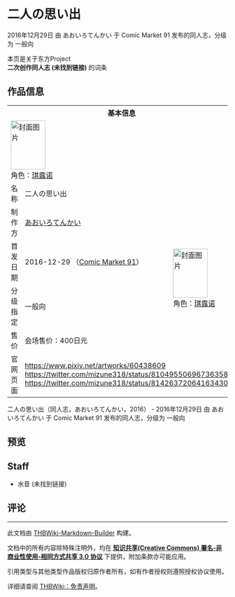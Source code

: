 # 二人の思い出

<!-- source html: G:\repos\THBWiki-Markdown-Builder\THBWikiMarkdown\Temp\main\c\c4\ns0%3A%E4%BA%8C%E4%BA%BA%E3%81%AE%E6%80%9D%E3%81%84%E5%87%BA.html -->

2016年12月29日 由 あおいろてんかい 于 Comic Market 91 发布的同人志，分级为 一般向

本页是关于东方Project  
 **二次创作同人志 (未找到链接)** 的词条

## 作品信息

<table><tbody><tr><th colspan="3">基本信息</th></tr><tr><td class="cover-artwork-mobile" colspan="2"><a href="./文件-二人の思い出封面.png.md" class="image" title="封面图片"><img alt="封面图片" src="https://upload.thwiki.cc/thumb/6/66/%E4%BA%8C%E4%BA%BA%E3%81%AE%E6%80%9D%E3%81%84%E5%87%BA%E5%B0%81%E9%9D%A2.png/79px-%E4%BA%8C%E4%BA%BA%E3%81%AE%E6%80%9D%E3%81%84%E5%87%BA%E5%B0%81%E9%9D%A2.png" decoding="async" loading="lazy" width="79" height="112" srcset="https://upload.thwiki.cc/thumb/6/66/%E4%BA%8C%E4%BA%BA%E3%81%AE%E6%80%9D%E3%81%84%E5%87%BA%E5%B0%81%E9%9D%A2.png/119px-%E4%BA%8C%E4%BA%BA%E3%81%AE%E6%80%9D%E3%81%84%E5%87%BA%E5%B0%81%E9%9D%A2.png 1.5x, https://upload.thwiki.cc/thumb/6/66/%E4%BA%8C%E4%BA%BA%E3%81%AE%E6%80%9D%E3%81%84%E5%87%BA%E5%B0%81%E9%9D%A2.png/158px-%E4%BA%8C%E4%BA%BA%E3%81%AE%E6%80%9D%E3%81%84%E5%87%BA%E5%B0%81%E9%9D%A2.png 2x" data-file-width="919" data-file-height="1300"></a><div class="cover-char">角色：<a href="./琪露诺.md" title="琪露诺">琪露诺</a></div></td>
</tr><tr><td class="label">名称</td><td colspan="2"> 二人の思い出 </td></tr><tr><td class="label">制作方</td><td><a href="./あおいろてんかい.md" title="あおいろてんかい">あおいろてんかい</a></td><td class="cover-artwork" rowspan="4" style="min-width:112px;"><a href="./文件-二人の思い出封面.png.md" class="image" title="封面图片"><img alt="封面图片" src="https://upload.thwiki.cc/thumb/6/66/%E4%BA%8C%E4%BA%BA%E3%81%AE%E6%80%9D%E3%81%84%E5%87%BA%E5%B0%81%E9%9D%A2.png/79px-%E4%BA%8C%E4%BA%BA%E3%81%AE%E6%80%9D%E3%81%84%E5%87%BA%E5%B0%81%E9%9D%A2.png" decoding="async" loading="lazy" width="79" height="112" srcset="https://upload.thwiki.cc/thumb/6/66/%E4%BA%8C%E4%BA%BA%E3%81%AE%E6%80%9D%E3%81%84%E5%87%BA%E5%B0%81%E9%9D%A2.png/119px-%E4%BA%8C%E4%BA%BA%E3%81%AE%E6%80%9D%E3%81%84%E5%87%BA%E5%B0%81%E9%9D%A2.png 1.5x, https://upload.thwiki.cc/thumb/6/66/%E4%BA%8C%E4%BA%BA%E3%81%AE%E6%80%9D%E3%81%84%E5%87%BA%E5%B0%81%E9%9D%A2.png/158px-%E4%BA%8C%E4%BA%BA%E3%81%AE%E6%80%9D%E3%81%84%E5%87%BA%E5%B0%81%E9%9D%A2.png 2x" data-file-width="919" data-file-height="1300"></a><div class="cover-char">角色：<a href="./琪露诺.md" title="琪露诺">琪露诺</a></div></td>
</tr><tr><td class="label">首发日期</td><td>2016-12-29&#160;（<a href="/展会作品列表?e=Comic+Market%2391">Comic Market 91</a>）</td></tr><tr><td class="label">分级指定</td><td>一般向</td></tr><tr><td class="label">售价</td><td>会场售价：400日元</td></tr>
<tr><td class="label">官网页面</td><td colspan="2"><a rel="nofollow" class="external free" href="https://www.pixiv.net/artworks/60438609">https://www.pixiv.net/artworks/60438609</a><br><a rel="nofollow" class="external free" href="https://twitter.com/mizune318/status/810495506967363585">https://twitter.com/mizune318/status/810495506967363585</a><br><a rel="nofollow" class="external free" href="https://twitter.com/mizune318/status/814263720641634304">https://twitter.com/mizune318/status/814263720641634304</a></td></tr></tbody></table>

二人の思い出（同人志，あおいろてんかい，2016） - 2016年12月29日 由 あおいろてんかい 于 Comic Market 91 发布的同人志，分级为 一般向

## 预览

## Staff
- 水音 (未找到链接)


## 评论




---

此文档由 [THBWiki-Markdown-Builder](https://github.com/Delsin-Yu/THBWiki-Markdown-Builder) 构建。

文档中的所有内容除特殊注明外，均在 [**知识共享(Creative Commons) 署名-非商业性使用-相同方式共享 3.0 协议**](https://creativecommons.org/licenses/by-sa/3.0/deed.zh-hans) 下提供，附加条款亦可能应用。

引用类型与其他类型作品版权归原作者所有，如有作者授权则遵照授权协议使用。

详细请查阅 [THBWiki：免责声明](https://thbwiki.cc/THBWiki:%E5%85%8D%E8%B4%A3%E5%A3%B0%E6%98%8E)。

